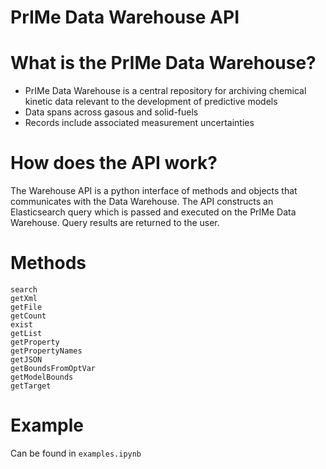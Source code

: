 # PrIMe Data Warehouse API

What is the PrIMe Data Warehouse?
============
* PrIMe Data Warehouse is a central repository for archiving chemical kinetic data relevant to the development of predictive models
* Data spans across gasous and solid-fuels  
* Records include associated measurement uncertainties

How does the API work? 
============
The Warehouse API is a python interface of methods and objects that communicates with the Data Warehouse. The API constructs an Elasticsearch query which is passed and executed on the PrIMe Data Warehouse. Query results are returned to the user.


Methods
============
```
search
getXml
getFile
getCount
exist
getList
getProperty
getPropertyNames
getJSON
getBoundsFromOptVar
getModelBounds
getTarget
```

Example 
============
Can be found in `examples.ipynb`

